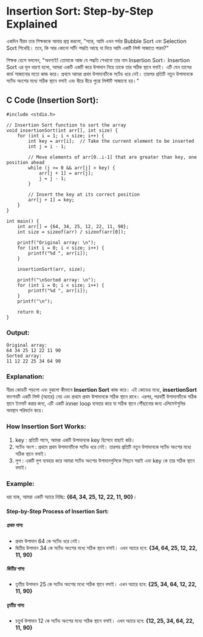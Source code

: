 # Insertion Sort: Step-by-Step Explained

একদিন নীরব তার শিক্ষককে আবার প্রশ্ন করলো, "স্যার, আমি এখন পর্যন্ত Bubble Sort এবং Selection Sort শিখেছি। তবে, কি আর কোনো সর্টিং পদ্ধতি আছে যা দিয়ে আমি একটি লিস্ট সাজাতে পারব?"

শিক্ষক হেসে বললেন, "অবশ্যই! তোমাকে আজ যে পদ্ধতি শেখাবো তার নাম Insertion Sort। Insertion Sort এর মূল ধারণা হলো, আমরা একটি একটি করে উপাদান নিয়ে তাকে তার সঠিক স্থানে বসাই। এটি যেন তাসের কার্ড সাজানোর মতো কাজ করে। প্রথমে আমরা প্রথম উপাদানটিকে সর্টেড ধরে নেই। তারপর প্রতিটি নতুন উপাদানকে সর্টেড অংশের মধ্যে সঠিক স্থানে বসাই এবং ধীরে ধীরে পুরো লিস্টটি সাজানো হয়।"

## C Code (Insertion Sort):
```
#include <stdio.h>

// Insertion Sort function to sort the array
void insertionSort(int arr[], int size) {
    for (int i = 1; i < size; i++) {
        int key = arr[i];  // Take the current element to be inserted
        int j = i - 1;

        // Move elements of arr[0..i-1] that are greater than key, one position ahead
        while (j >= 0 && arr[j] > key) {
            arr[j + 1] = arr[j];
            j = j - 1;
        }
        
        // Insert the key at its correct position
        arr[j + 1] = key;
    }
}

int main() {
    int arr[] = {64, 34, 25, 12, 22, 11, 90};
    int size = sizeof(arr) / sizeof(arr[0]);

    printf("Original array: \n");
    for (int i = 0; i < size; i++) {
        printf("%d ", arr[i]);
    }

    insertionSort(arr, size);

    printf("\nSorted array: \n");
    for (int i = 0; i < size; i++) {
        printf("%d ", arr[i]);
    }
    printf("\n");

    return 0;
}
```
### Output:
```
Original array: 
64 34 25 12 22 11 90 
Sorted array: 
11 12 22 25 34 64 90 
```
### Explanation:

নীরব কোডটি পড়লো এবং বুঝলো কীভাবে **Insertion Sort** কাজ করে। এই কোডের মধ্যে, **insertionSort** ফাংশনটি একটি লিস্ট (অ্যারে) নেয় এবং প্রথমে প্রথম উপাদানকে সঠিক স্থানে রাখে। এরপর, পরবর্তী উপাদানটিকে সঠিক স্থানে ইনসার্ট করার জন্য, এটি একটি inner loop ব্যবহার করে যা সঠিক স্থানে পৌঁছানোর জন্য এলিমেন্টগুলির অবস্থান পরিবর্তন করে।

### How Insertion Sort Works:
1. key : প্রতিটি পাসে, আমরা একটি উপাদানকে key হিসেবে বাছাই করি।
2. সর্টেড অংশ : প্রথমে প্রথম উপাদানটিকে সর্টেড ধরে নেই। তারপর প্রতিটি নতুন উপাদানকে সর্টেড অংশের মধ্যে সঠিক স্থানে বসাই।
3. লুপ : একটি লুপ ব্যবহার করে আমরা সর্টেড অংশের উপাদানগুলিকে পিছনে সরাই এবং key কে তার সঠিক স্থানে বসাই।

### Example:

ধরা যাক, আমরা একটি অ্যারে নিচ্ছি: **{64, 34, 25, 12, 22, 11, 90}**।

#### Step-by-Step Process of Insertion Sort:

##### প্রথম পাস:
* প্রথম উপাদান 64 কে সর্টেড ধরে নেই।
* দ্বিতীয় উপাদান 34 কে সর্টেড অংশের মধ্যে সঠিক স্থানে বসাই। এখন অ্যারে হবে: **{34, 64, 25, 12, 22, 11, 90}**

##### দ্বিতীয় পাস:
* তৃতীয় উপাদান 25 কে সর্টেড অংশের মধ্যে সঠিক স্থানে বসাই। এখন অ্যারে হবে: **{25, 34, 64, 12, 22, 11, 90}**

##### তৃতীয় পাস:
* চতুর্থ উপাদান 12 কে সর্টেড অংশের মধ্যে সঠিক স্থানে বসাই। এখন অ্যারে হবে: **{12, 25, 34, 64, 22, 11, 90}**